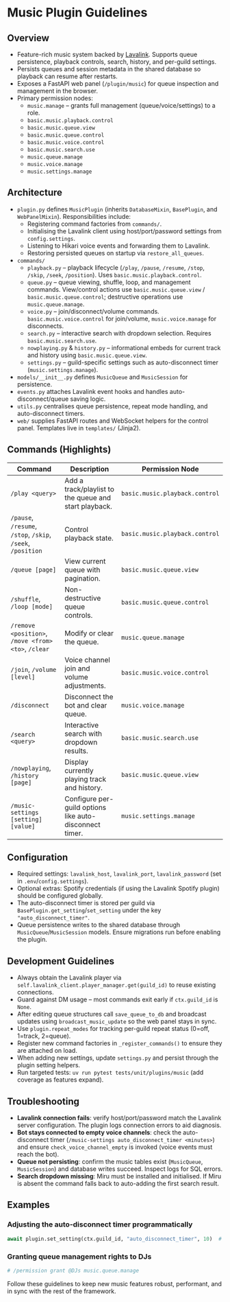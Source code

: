 # Music Plugin Guidelines

## Overview
- Feature-rich music system backed by [Lavalink](https://github.com/freyacodes/Lavalink). Supports queue persistence, playback
  controls, search, history, and per-guild settings.
- Persists queues and session metadata in the shared database so playback can resume after restarts.
- Exposes a FastAPI web panel (`/plugin/music`) for queue inspection and management in the browser.
- Primary permission nodes:
  - `music.manage` – grants full management (queue/voice/settings) to a role.
  - `basic.music.playback.control`
  - `basic.music.queue.view`
  - `basic.music.queue.control`
  - `basic.music.voice.control`
  - `basic.music.search.use`
  - `music.queue.manage`
  - `music.voice.manage`
  - `music.settings.manage`

## Architecture
- `plugin.py` defines `MusicPlugin` (inherits `DatabaseMixin`, `BasePlugin`, and `WebPanelMixin`). Responsibilities include:
  - Registering command factories from `commands/`.
  - Initialising the Lavalink client using host/port/password settings from `config.settings`.
  - Listening to Hikari voice events and forwarding them to Lavalink.
  - Restoring persisted queues on startup via `restore_all_queues`.
- `commands/`
  - `playback.py` – playback lifecycle (`/play`, `/pause`, `/resume`, `/stop`, `/skip`, `/seek`, `/position`). Uses
    `basic.music.playback.control`.
  - `queue.py` – queue viewing, shuffle, loop, and management commands. View/control actions use `basic.music.queue.view` /
    `basic.music.queue.control`; destructive operations use `music.queue.manage`.
  - `voice.py` – join/disconnect/volume commands. `basic.music.voice.control` for join/volume, `music.voice.manage` for disconnects.
  - `search.py` – interactive search with dropdown selection. Requires `basic.music.search.use`.
  - `nowplaying.py` & `history.py` – informational embeds for current track and history using `basic.music.queue.view`.
  - `settings.py` – guild-specific settings such as auto-disconnect timer (`music.settings.manage`).
- `models/__init__.py` defines `MusicQueue` and `MusicSession` for persistence.
- `events.py` attaches Lavalink event hooks and handles auto-disconnect/queue saving logic.
- `utils.py` centralises queue persistence, repeat mode handling, and auto-disconnect timers.
- `web/` supplies FastAPI routes and WebSocket helpers for the control panel. Templates live in `templates/` (Jinja2).

## Commands (Highlights)
| Command | Description | Permission Node |
| --- | --- | --- |
| `/play <query>` | Add a track/playlist to the queue and start playback. | `basic.music.playback.control` |
| `/pause`, `/resume`, `/stop`, `/skip`, `/seek`, `/position` | Control playback state. | `basic.music.playback.control` |
| `/queue [page]` | View current queue with pagination. | `basic.music.queue.view` |
| `/shuffle`, `/loop [mode]` | Non-destructive queue controls. | `basic.music.queue.control` |
| `/remove <position>`, `/move <from> <to>`, `/clear` | Modify or clear the queue. | `music.queue.manage` |
| `/join`, `/volume [level]` | Voice channel join and volume adjustments. | `basic.music.voice.control` |
| `/disconnect` | Disconnect the bot and clear queue. | `music.voice.manage` |
| `/search <query>` | Interactive search with dropdown results. | `basic.music.search.use` |
| `/nowplaying`, `/history [page]` | Display currently playing track and history. | `basic.music.queue.view` |
| `/music-settings [setting] [value]` | Configure per-guild options like auto-disconnect timer. | `music.settings.manage` |

## Configuration
- Required settings: `lavalink_host`, `lavalink_port`, `lavalink_password` (set in `.env`/`config.settings`).
- Optional extras: Spotify credentials (if using the Lavalink Spotify plugin) should be configured globally.
- The auto-disconnect timer is stored per guild via `BasePlugin.get_setting`/`set_setting` under the key `"auto_disconnect_timer"`.
- Queue persistence writes to the shared database through `MusicQueue`/`MusicSession` models. Ensure migrations run before enabling
  the plugin.

## Development Guidelines
- Always obtain the Lavalink player via `self.lavalink_client.player_manager.get(guild_id)` to reuse existing connections.
- Guard against DM usage – most commands exit early if `ctx.guild_id` is `None`.
- After editing queue structures call `save_queue_to_db` and broadcast updates using `broadcast_music_update` so the web panel stays
  in sync.
- Use `plugin.repeat_modes` for tracking per-guild repeat status (0=off, 1=track, 2=queue).
- Register new command factories in `_register_commands()` to ensure they are attached on load.
- When adding new settings, update `settings.py` and persist through the plugin setting helpers.
- Run targeted tests: `uv run pytest tests/unit/plugins/music` (add coverage as features expand).

## Troubleshooting
- **Lavalink connection fails**: verify host/port/password match the Lavalink server configuration. The plugin logs connection
  errors to aid diagnosis.
- **Bot stays connected to empty voice channels**: check the auto-disconnect timer (`/music-settings auto_disconnect_timer <minutes>`)
  and ensure `check_voice_channel_empty` is invoked (voice events must reach the bot).
- **Queue not persisting**: confirm the music tables exist (`MusicQueue`, `MusicSession`) and database writes succeed. Inspect logs for
  SQL errors.
- **Search dropdown missing**: Miru must be installed and initialised. If Miru is absent the command falls back to auto-adding the
  first search result.

## Examples
### Adjusting the auto-disconnect timer programmatically
```python
await plugin.set_setting(ctx.guild_id, "auto_disconnect_timer", 10)  # minutes
```

### Granting queue management rights to DJs
```python
# /permission grant @DJs music.queue.manage
```

Follow these guidelines to keep new music features robust, performant, and in sync with the rest of the framework.

